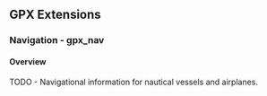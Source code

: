 ## GPX Extensions

### Navigation - gpx_nav

#### Overview

TODO - Navigational information for nautical vessels and airplanes.
